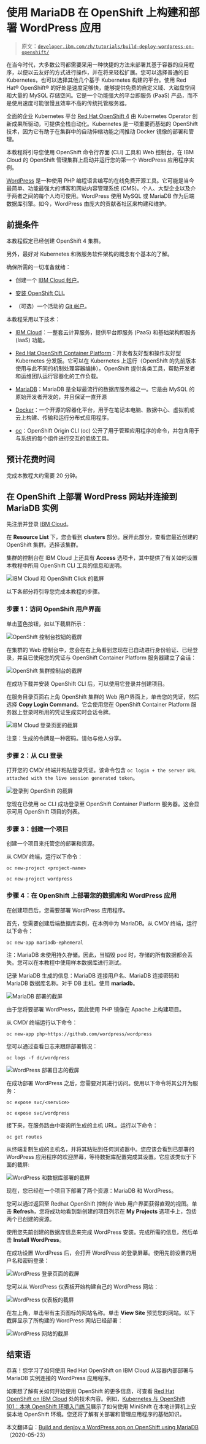 # 使用 MariaDB 在 OpenShift 上构建和部署 WordPress 应用

> 原文：[`developer.ibm.com/zh/tutorials/build-deploy-wordpress-on-openshift/`](https://developer.ibm.com/zh/tutorials/build-deploy-wordpress-on-openshift/)

在当今时代，大多数公司都需要采用一种快捷的方法来部署其基于容器的应用程序，以便以云友好的方式进行操作，并在将来轻松扩展。您可以选择普通的旧 Kubernetes，也可以选择其他几个基于 Kubernetes 构建的平台。使用 Red Hat® OpenShift® 的好处是速度足够快，能够提供免费的自定义域、大磁盘空间和大量的 MySQL 存储空间。它是一个功能强大的平台即服务 (PaaS) 产品，而不是使用速度可能很慢且效率不高的传统托管服务器。

全面的企业 Kubernetes 平台 [Red Hat OpenShift 4](https://www.redhat.com/en/openshift-4) 由 Kubernetes Operator 创新成果所驱动，可提供全栈自动化。Kubernetes 是一项重要而基础的 OpenShift 技术，因为它有助于在集群中的自动伸缩功能之间推动 Docker 镜像的部署和管理。

本教程将引导您使用 OpenShift 命令行界面 (CLI) 工具和 Web 控制台，在 IBM Cloud 的 OpenShift 管理集群上启动并运行您的第一个 WordPress 应用程序实例。

[WordPress](https://wordpress.com/) 是一种使用 PHP 编程语言编写的在线免费开源工具。它可能是当今最简单、功能最强大的博客和网站内容管理系统 (CMS)。个人、大型企业以及介于两者之间的每个人均可使用。WordPress 使用 MySQL 或 MariaDB 作为后端数据库引擎。如今，WordPress 由庞大的贡献者社区来构建和维护。

## 前提条件

本教程假定已经创建 OpenShift 4 集群。

另外，最好对 Kubernetes 和微服务软件架构的概念有个基本的了解。

确保所需的一切准备就绪：

*   创建一个 [IBM Cloud 帐户](https://cocl.us/IBM_CLOUD_GCG)。

*   [安装 OpenShift CLI](https://mirror.openshift.com/pub/openshift-v4/clients/oc/)。

*   （可选）一个活动的 [Git 帐户](https://github.com/)。

本教程采用以下技术：

*   [IBM Cloud](https://cloud.ibm.com/?cm_sp=ibmdev-_-developer-tutorials-_-cloudreg)：一整套云计算服务，提供平台即服务 (PaaS) 和基础架构即服务 (IaaS) 功能。

*   [Red Hat OpenShift Container Platform](https://cloud.ibm.com/kubernetes/catalog/about?platformType=openshift&cm_sp=ibmdev-_-developer-tutorials-_-cloudreg)：开发者友好型和操作友好型 Kubernetes 分发版。它可以在 Kubernetes 上运行（OpenShift 的先前版本使用与此不同的机制处理容器编排）。OpenShift 提供各类工具，帮助开发者和运维团队运行容器化的工作负载。

*   [MariaDB](https://mariadb.org/)：MariaDB 是全球最流行的数据库服务器之一。它是由 MySQL 的原始开发者开发的，并且保证一直开源

*   [Docker](https://www.docker.com/)：一个开源的容器化平台，用于在笔记本电脑、数据中心、虚拟机或云上构建、传输和运行分布式应用程序。

*   [oc](https://cloud.ibm.com/docs/openshift?topic=openshift-openshift-cli#cli_oc)：OpenShift Origin CLI (oc) 公开了用于管理应用程序的命令，并包含用于与系统的每个组件进行交互的低级工具。

## 预计花费时间

完成本教程大约需要 20 分钟。

## 在 OpenShift 上部署 WordPress 网站并连接到 MariaDB 实例

先注册并登录 [IBM Cloud](https://cocl.us/IBM_CLOUD_GCG)。

在 **Resource List** 下，您会看到 **clusters** 部分。展开此部分，查看您最近创建的 OpenShift 集群。选择该集群。

集群的控制台在 IBM Cloud 上还具有 **Access** 选项卡，其中提供了有关如何设置本教程中所用 OpenShift CLI 工具的信息和说明。

![IBM Cloud 和 OpenShift Click 的截屏](img/153e05fe474aa196f88aa5678a438f87.png)

以下各部分将引导您完成本教程的步骤。

### 步骤 1：访问 OpenShift 用户界面

单击蓝色按钮，如以下截屏所示：

![OpenShift 控制台按钮的截屏](img/916904719294e7c4fc4eeed87de22c06.png)

在集群的 Web 控制台中，您会在右上角看到您现在已自动进行身份验证、已经登录，并且已使用您的凭证与 OpenShift Container Platform 服务器建立了会话：

![OpenShift 集群控制台的截屏](img/d83565382db87baa05e4d3b687969ca6.png)

在成功下载并安装 OpenShift CLI 后，可以使用它登录并创建项目。

在服务目录页面右上角 OpenShift 集群的 Web 用户界面上，单击您的凭证，然后选择 **Copy Login Command**。它会使用您在 OpenShift Container Platform 服务器上登录时所用的凭证生成实时会话令牌。

![IBM Cloud 登录页面的截屏](img/56fb43196f9b38760825e05ff0728cea.png)

注意：生成的令牌是一种密码。请勿与他人分享。

### 步骤 2：从 CLI 登录

打开您的 CMD/ 终端并粘贴登录凭证。该命令包含 `oc login + the server URL attached with the live session generated token`。

![登录到 OpenShift 的截屏](img/2c1aa6c34b2dd192ef94e4d56f5d3f14.png)

您现在已使用 oc CLI 成功登录至 OpenShift Container Platform 服务器。这会显示可用 OpenShift 项目的列表。

### 步骤 3：创建一个项目

创建一个项目来托管您的部署和资源。

从 CMD/ 终端，运行以下命令：

```
oc new-project <project-name>

oc new-project wordpress 
```

### 步骤 4：在 OpenShift 上部署您的数据库和 WordPress 应用

在创建项目后，您需要部署 WordPress 应用程序。

首先，您需要创建后端数据库实例，在本例中为 MariaDB。从 CMD/ 终端，运行以下命令：

```
oc new-app mariadb-ephemeral 
```

注：MariaDB 未使用持久存储。因此，当销毁 pod 时，存储的所有数据都会丢失。您可以在本教程中使用样本数据库进行测试。

记录 MariaDB 生成的信息：MariaDB 连接用户名、MariaDB 连接密码和 MariaDB 数据库名称。对于 DB 主机，使用 **mariadb**。

![MariaDB 部署的截屏](img/b54b02b165f4c42929664a920449d4e2.png)

由于您将要部署 WordPress，因此使用 PHP 镜像在 Apache 上构建项目。

从 CMD/ 终端运行以下命令：

```
oc new-app php~https://github.com/wordpress/wordpress 
```

您可以通过查看日志来跟踪部署情况：

```
oc logs -f dc/wordpress 
```

![WordPress 部署日志的截屏](img/44576191b781b49caebcb33106595057.png)

在成功部署 WordPress 之后，您需要对其进行访问。使用以下命令将其公开为服务：

```
oc expose svc/<service>

oc expose svc/wordpress 
```

接下来，在服务路由中查询所生成的主机 URL。运行以下命令：

```
oc get routes 
```

从终端复制生成的主机名，并将其粘贴到任何浏览器中。您应该会看到已部署的 WordPress 应用程序的欢迎屏幕，等待数据库配置完成其设置。它应该类似于下面的截屏:

![WordPress 和数据库部署的截屏](img/3aeae90fa40d505305f76fb8110d9de6.png)

现在，您已经在一个项目下部署了两个资源：MariaDB 和 WordPress。

您可以通过返回至 Redhat OpenShift 控制台 Web 用户界面获得直观的视图。单击 **Refresh**，您将成功地看到新创建的项目列示在 **My Projects** 选项卡上，包括两个已创建的资源。

使用您先前创建的数据库信息来完成 WordPress 安装。完成所需的信息，然后单击 **Install WordPress**。

在成功设置 WordPress 后，会打开 WordPress 的登录屏幕。使用先前设置的用户名和密码登录：

![WordPress 登录页面的截屏](img/bd423968dca897c146cb85093eae3fbc.png)

您可以从 WordPress 仪表板开始构建自己的 WordPress 网站：

![WordPress 仪表板的截屏](img/5f6a7b6ba8acfd0c3cb5042847b1254a.png)

在左上角，单击带有主页图标的网站名称。单击 **View Site** 预览您的网站。以下截屏显示了所构建的 WordPress 网站已经部署：

![WordPress 网站的截屏](img/d52860007711bbebbe240d03a3b32fd9.png)

## 结束语

恭喜！您学习了如何使用 Red Hat OpenShift on IBM Cloud 从容器内部部署与 MariaDB 实例连接的 WordPress 应用程序。

如果想了解有关如何开始使用 OpenShift 的更多信息，可查看 [Red Hat OpenShift on IBM Cloud](https://developer.ibm.com/zh/components/redhat-openshift-ibm-cloud/) 处的技术内容。例如，[Kubernetes 与 OpenShift 101：本地 OpenShift 环境入门练习](https://developer.ibm.com/zh/tutorials/kubernetes-openshift-minishift-101-labs/)展示了如何使用 MiniShift 在本地计算机上安装本地 OpenShift 环境。您还将了解有关部署和管理应用程序的基础知识。

本文翻译自：[Build and deploy a WordPress app on OpenShift using MariaDB](https://developer.ibm.com/tutorials/build-deploy-wordpress-on-openshift/)（2020-05-23）